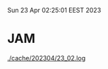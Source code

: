 Sun 23 Apr 02:25:01 EEST 2023
# JAM
<a href='./cache/202304/23_02.log'>./cache/202304/23_02.log</a>
